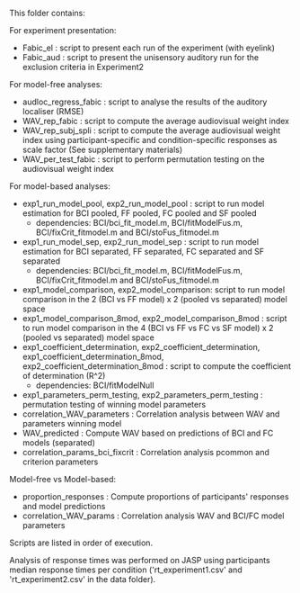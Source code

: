 This folder contains:

For experiment presentation:
* Fabic_el : script to present each run of the experiment (with eyelink)
* Fabic_aud : script to present the unisensory auditory run for the exclusion criteria in Experiment2

For model-free analyses:
* audloc_regress_fabic : script to analyse the results of the auditory localiser (RMSE)
* WAV_rep_fabic : script to compute the average audiovisual weight index
* WAV_rep_subj_spli : script to compute the average audiovisual weight index using participant-specific and condition-specific responses as scale factor (See supplementary materials)
* WAV_per_test_fabic : script to perform permutation testing on the audiovisual weight index

For model-based analyses:
* exp1_run_model_pool, exp2_run_model_pool : script to run model estimation for BCI pooled, FF pooled, FC pooled and SF pooled
  - dependencies: BCI/bci_fit_model.m, BCI/fitModelFus.m, BCI/fixCrit_fitmodel.m and BCI/stoFus_fitmodel.m
* exp1_run_model_sep, exp2_run_model_sep : script to run model estimation for BCI separated, FF separated, FC separated and SF separated
  - dependencies: BCI/bci_fit_model.m, BCI/fitModelFus.m, BCI/fixCrit_fitmodel.m and BCI/stoFus_fitmodel.m
* exp1_model_comparison, exp2_model_comparison: script to run model comparison in the 2 (BCI vs FF model) x 2 (pooled vs separated) model space
* exp1_model_comparison_8mod, exp2_model_comparison_8mod : script to run model comparison in the 4 (BCI vs FF vs FC vs SF model) x 2 (pooled vs separated) model space
* exp1_coefficient_determination, exp2_coefficient_determination, exp1_coefficient_determination_8mod, exp2_coefficient_determination_8mod : script to compute the coefficient of determination (R^2)
  - dependencies: BCI/fitModelNull
* exp1_parameters_perm_testing, exp2_parameters_perm_testing : permutation testing of winning model parameters
* correlation_WAV_parameters : Correlation analysis between WAV and parameters winning model
* WAV_predicted : Compute WAV based on predictions of BCI and FC models (separated)
* correlation_params_bci_fixcrit : Correlation analysis pcommon and criterion parameters

Model-free vs Model-based:
* proportion_responses : Compute proportions of participants' responses and model predictions
* correlation_WAV_params : Correlation analysis WAV and BCI/FC model parameters 

Scripts are listed in order of execution.

Analysis of response times was performed on JASP using participants median response times per condition ('rt_experiment1.csv' and 'rt_experiment2.csv' in the data folder).
